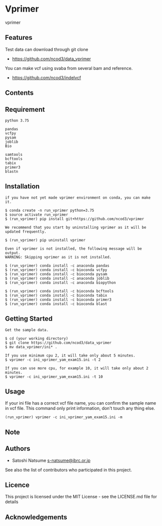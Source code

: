 # Vprimer

vprimer

## Features

Test data can download through git clone
- https://github.com/ncod3/data_vprimer

You can make vcf using svaba from several bam and reference.
- https://github.com/ncod3/indelvcf
 

## Contents

## Requirement

~~~
python 3.75

pandas
vcfpy
pysam
joblib
Bio

samtools
bcftools
tabix
primer3
blastn
~~~

## Installation
~~~
if you have not yet made vprimer environment on conda, you can make it.

$ conda create -n run_vprimer python=3.75
$ source activate run_vprimer
$ (run_vprimer) pip install git+https://github.com/ncod3/vprimer

We recommend that you start by uninstalling vprimer as it will be updated frequently.

$ (run_vprimer) pip uninstall vprimer

Even if vprimer is not installed, the following message will be output.
WARNING: Skipping vprimer as it is not installed.

$ (run_vprimer) conda install -c anaconda pandas
$ (run_vprimer) conda install -c bioconda vcfpy
$ (run_vprimer) conda install -c bioconda pysam 
$ (run_vprimer) conda install -c anaconda joblib 
$ (run_vprimer) conda install -c anaconda biopython

$ (run_vprimer) conda install -c bioconda bcftools
$ (run_vprimer) conda install -c bioconda tabix
$ (run_vprimer) conda install -c bioconda primer3
$ (run_vprimer) conda install -c bioconda blast

~~~

## Getting Started

~~~
Get the sample data.

$ cd (your working directory)
$ git clone https://github.com/ncod3/data_vprimer
$ mv data_vprimer/ini* .

If you use minimum cpu 2, it will take only about 5 minutes.
$ vprimer -c ini_vprimer_yam_exam15.ini -t 2

If you can use more cpu, for example 10, it will take only about 2 minutes.
$ vprimer -c ini_vprimer_yam_exam15.ini -t 10
~~~

## Usage

If your ini file has a correct vcf file name, you can confirm the sample name in vcf file.
This command only print information, don't touch any thing else.

~~~
(run_vprimer) vprimer -c ini_vprimer_yam_exam15.ini -m
~~~

## Note

## Authors
- Satoshi Natsume s-natsume@ibrc.or.jp

See also the list of contributors who participated in this project.

## Licence
This project is licensed under the MIT License - see the LICENSE.md file for details

## Acknowledgements


